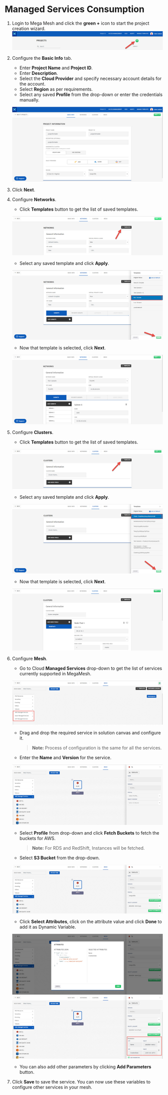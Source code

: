 # Managed Services Consumption

1. Login to Mega Mesh and click the **green +** icon to start the project creation wizard. 
   ![1](imgs\1.jpg)

2. Configure the **Basic Info** tab.

   - Enter **Project Name** and **Project ID**.
   - Enter **Description**.
   - Select the **Cloud Provider** and specify necessary account details for the account.
   - Select **Region** as per requirements.
   - Select any saved **Profile** from the drop-down or enter the credentials manually. 

   ![2](imgs\2.jpg)

3. Click **Next**.

4. Configure **Networks**.

   - Click **Templates** button to get the list of saved templates.

   ![3](imgs\3.jpg)

   - Select any saved template and click **Apply**.

   ![4](imgs\4.jpg)

   - Now that template is selected, click **Next**.

   ![5](imgs\5.jpg)

5. Configure **Clusters**.

   - Click **Templates** button to get the list of saved templates.

   ![6](imgs\6.jpg)

   - Select any saved template and click **Apply**.

   ![7](imgs\7.jpg)

   - Now that template is selected, click **Next**.

   ![8](imgs\8.jpg)

6. Configure **Mesh**.

   - Go to Cloud **Managed Services** drop-down to get the list of services currently supported in MegaMesh.

   ![9](imgs\9.jpg)

   - Drag and drop the required service in solution canvas and configure it. 

     > **Note:** Process of configuration is the same for all the services. 

   - Enter the **Name** and **Version** for the service. 


   ![10](imgs\10.jpg)

   - Select **Profile** from drop-down and click **Fetch Buckets** to fetch the buckets for AWS.

     > **Note:** For RDS and RedShift, Instances will be fetched.

   - Select **S3 Bucket** from the drop-down.

   ![11](imgs\11.jpg)

   - Click **Select Attributes**, click on the attribute value and click **Done** to add it as Dynamic Variable. 

   ![12](imgs\12.jpg)
   ![13](imgs\13.jpg)

   - You can also add other parameters by clicking **Add Parameters** button.

7. Click **Save** to save the service. You can now use these variables to configure other services in your mesh.
